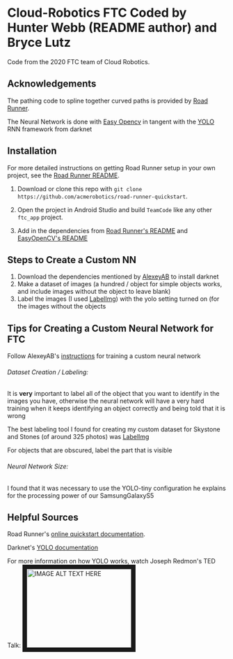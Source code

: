 # Cloud-Robotics FTC Coded by Hunter Webb (README author) and Bryce Lutz

Code from the 2020 FTC team of Cloud Robotics. 

## Acknowledgements

The pathing code to spline together curved paths is provided by [Road Runner](https://github.com/acmerobotics/road-runner).

The Neural Network is done with [Easy Opencv](https://github.com/OpenFTC/EasyOpenCV) in tangent with the [YOLO](https://github.com/AlexeyAB/darknet) RNN framework from darknet

## Installation

For more detailed instructions on getting Road Runner setup in your own project, see the [Road Runner README](https://github.com/acmerobotics/road-runner#core).

1. Download or clone this repo with `git clone https://github.com/acmerobotics/road-runner-quickstart`.

2. Open the project in Android Studio and build `TeamCode` like any other `ftc_app` project.

3. Add in the dependencies from [Road Runner's README](https://github.com/acmerobotics/road-runner#core) and [EasyOpenCV's README](https://github.com/OpenFTC/EasyOpenCV/blob/master/readme.md) 

## Steps to Create a Custom NN

1. Download the dependencies mentioned by [AlexeyAB](https://github.com/AlexeyAB/darknet) to install darknet
2. Make a dataset of images (a hundred / object for simple objects works, and include images without the object to leave blank)
3. Label the images (I used [LabelImg](https://github.com/tzutalin/labelImg)) with the yolo setting turned on (for the images without the objects 



## Tips for Creating a Custom Neural Network for FTC

Follow AlexeyAB's [instructions](https://github.com/AlexeyAB/darknet) for training a custom neural network

###### Dataset Creation / Labeling:

It is **very** important to label all of the object that you want to identify in the images you have, otherwise the neural network will have a very hard training when it keeps identifying an object correctly and being told that it is wrong 

The best labeling tool I found for creating my custom dataset for Skystone and Stones (of around 325 photos) was [LabelImg](https://github.com/tzutalin/labelImg)

For objects that are obscured, label the part that is visible

###### Neural Network Size:

I found that it was necessary to use the YOLO-tiny configuration he explains for the processing power of our SamsungGalaxyS5

## Helpful Sources

Road Runner's [online quickstart documentation](https://acme-robotics.gitbook.io/road-runner/quickstart).

Darknet's [YOLO documentation](https://pjreddie.com/darknet/yolo/) 

For more information on how YOLO works, watch Joseph Redmon's TED Talk:
<a href="http://www.youtube.com/watch?feature=player_embedded&v=Cgxsv1riJhI
" target="_blank"><img src="http://img.youtube.com/vi/Cgxsv1riJhI/0.jpg" 
alt="IMAGE ALT TEXT HERE" width="240" height="180" border="10" /></a>

